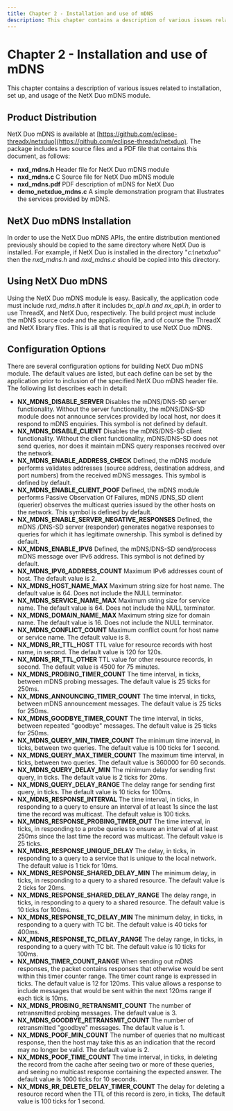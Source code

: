 ```yaml
---
title: Chapter 2 - Installation and use of mDNS
description: This chapter contains a description of various issues related to installation, set up, and usage of the NetX Duo mDNS module.
---
```


# Chapter 2 - Installation and use of mDNS

This chapter contains a description of various issues related to installation, set up, and usage of the NetX Duo mDNS module.

## Product Distribution

NetX Duo mDNS is available at [https://github.com/eclipse-threadx/netxduo](https://github.com/eclipse-threadx/netxduo). The package includes two source files and a PDF file that contains this document, as follows:

- **nxd_mdns.h** Header file for NetX Duo mDNS module
- **nxd_mdns.c** C Source file for NetX Duo mDNS module
- **nxd_mdns.pdf** PDF description of mDNS for NetX Duo
- **demo_netxduo_mdns.c** A simple demonstration program that illustrates the services provided by mDNS.

## NetX Duo mDNS Installation

In order to use the NetX Duo mDNS APIs, the entire distribution mentioned previously should be copied to the same directory where NetX Duo is installed. For example, if NetX Duo is installed in the directory "*c:\netxduo*" then the *nxd_mdns.h* and *nxd_mdns.c* should be copied into this directory.

## Using NetX Duo mDNS

Using the NetX Duo mDNS module is easy. Basically, the application code must include *nxd_mdns.h* after it includes *tx_api.h and* *nx_api.h*, in order to use ThreadX, and NetX Duo, respectively. The build project must include the mDNS source code and the application file, and of course the ThreadX and NetX library files. This is all that is required to use NetX Duo mDNS.

## Configuration Options

There are several configuration options for building NetX Duo mDNS module. The default values are listed, but each define can be set by the application prior to inclusion of the specified NetX Duo mDNS header file. The following list describes each in detail:

- **NX_MDNS_DISABLE_SERVER** Disables the mDNS/DNS-SD server functionality. Without the server functionality, the mDNS/DNS-SD module does not announce services provided by local host, nor does it respond to mDNS enquiries. This symbol is not defined by default.
- **NX_MDNS_DISABLE_CLIENT** Disables the mDNS/DNS-SD client functionality. Without the client functionality, mDNS/DNS-SD does not send queries, nor does it maintain mDNS query responses received over the network.
- **NX_MDNS_ENABLE_ADDRESS_CHECK** Defined, the mDNS module performs validates addresses (source address, destination address, and port numbers) from the received mDNS messages. This symbol is defined by default.
- **NX_MDNS_ENABLE_CLIENT_POOF** Defined, the mDNS module performs Passive Observation Of Failures, mDNS /DNS_SD client (querier) observes the multicast queries issued by the other hosts on the network. This symbol is defined by default.
- **NX_MDNS_ENABLE_SERVER_NEGATIVE_RESPONSES** Defined, the mDNS /DNS-SD server (responder) generates negative responses to queries for which it has legitimate ownership. This symbol is defined by default.
- **NX_MDNS_ENABLE_IPV6** Defined, the mDNS/DNS-SD send/process mDNS message over IPv6 address. This symbol is not defined by default.
- **NX_MDNS_IPV6_ADDRESS_COUNT** Maximum IPv6 addresses count of host. The default value is 2.
- **NX_MDNS_HOST_NAME_MAX** Maximum string size for host name. The default value is 64. Does not include the NULL terminator.
- **NX_MDNS_SERVICE_NAME_MAX** Maximum string size for service name. The default value is 64. Does not include the NULL terminator.
- **NX_MDNS_DOMAIN_NAME_MAX** Maximum string size for domain name. The default value is 16. Does not include the NULL terminator.
- **NX_MDNS_CONFLICT_COUNT** Maximum conflict count for host name or service name. The default value is 8.
- **NX_MDNS_RR_TTL_HOST** TTL value for resource records with host name, in second. The default value is 120 for 120s.
- **NX_MDNS_RR_TTL_OTHER** TTL value for other resource records, in second. The default value is 4500 for 75 minutes.
- **NX_MDNS_PROBING_TIMER_COUNT** The time interval, in ticks, between mDNS probing messages. The default value is 25 ticks for 250ms.
- **NX_MDNS_ANNOUNCING_TIMER_COUNT** The time interval, in ticks, between mDNS announcement messages. The default value is 25 ticks for 250ms.
- **NX_MDNS_GOODBYE_TIMER_COUNT** The time interval, in ticks, between repeated "goodbye" messages. The default value is 25 ticks for 250ms.
- **NX_MDNS_QUERY_MIN_TIMER_COUNT** The minimum time interval, in ticks, between two queries. The default value is 100 ticks for 1 second.
- **NX_MDNS_QUERY_MAX_TIMER_COUNT** The maximum time interval, in ticks, between two queries. The default value is 360000 for 60 seconds.
- **NX_MDNS_QUERY_DELAY_MIN** The minimum delay for sending first query, in ticks. The default value is 2 ticks for 20ms.
- **NX_MDNS_QUERY_DELAY_RANGE** The delay range for sending first query, in ticks. The default value is 10 ticks for 100ms.
- **NX_MDNS_RESPONSE_INTERVAL** The time interval, in ticks, in responding to a query to ensure an interval of at least 1s since the last time the record was multicast. The default value is 100 ticks.
- **NX_MDNS_RESPONSE_PROBING_TIMER_OUT** The time interval, in ticks, in responding to a probe queries to ensure an interval of at least 250ms since the last time the record was multicast. The default value is 25 ticks.
- **NX_MDNS_RESPONSE_UNIQUE_DELAY** The delay, in ticks, in responding to a query to a service that is unique to the local network. The default value is 1 tick for 10ms.
- **NX_MDNS_RESPONSE_SHARED_DELAY_MIN** The minimum delay, in ticks, in responding to a query to a shared resource. The default value is 2 ticks for 20ms.
- **NX_MDNS_RESPONSE_SHARED_DELAY_RANGE** The delay range, in ticks, in responding to a query to a shared resource. The default value is 10 ticks for 100ms.
- **NX_MDNS_RESPONSE_TC_DELAY_MIN** The minimum delay, in ticks, in responding to a query with TC bit. The default value is 40 ticks for 400ms.
- **NX_MDNS_RESPONSE_TC_DELAY_RANGE** The delay range, in ticks, in responding to a query with TC bit. The default value is 10 ticks for 100ms.
- **NX_MDNS_TIMER_COUNT_RANGE** When sending out mDNS responses, the packet contains responses that otherwise would be sent within this timer counter range. The timer count range is expressed in ticks. The default value is 12 for 120ms. This value allows a response to include messages that would be sent within the next 120ms range if each tick is 10ms.
- **NX_MDNS_PROBING_RETRANSMIT_COUNT** The number of retransmitted probing messages. The default value is 3.
- **NX_MDNS_GOODBYE_RETRANSMIT_COUNT** The number of retransmitted "goodbye" messages. The default value is 1.
- **NX_MDNS_POOF_MIN_COUNT** The number of queries that no multicast response, then the host may take this as an indication that the record may no longer be valid. The default value is 2.
- **NX_MDNS_POOF_TIME_COUNT** The time interval, in ticks, in deleting the record from the cache after seeing two or more of these queries, and seeing no multicast response containing the expected answer. The default value is 1000 ticks for 10 seconds.
- **NX_MDNS_RR_DELETE_DELAY_TIMER_COUNT** The delay for deleting a resource record when the TTL of this record is zero, in ticks, The default value is 100 ticks for 1 second.
